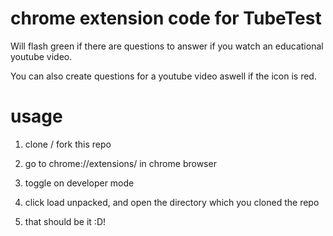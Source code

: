 # chrome extension code for TubeTest
Will flash green if there are questions to answer if you watch an educational youtube video.

You can also create questions for a youtube video aswell if the icon is red.

# usage

1) clone / fork this repo

2) go to chrome://extensions/ in chrome browser

3) toggle on developer mode

4) click load unpacked, and open the directory which you cloned the repo

5) that should be it :D!
